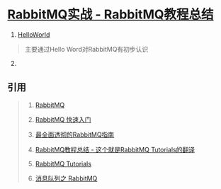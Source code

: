 # [RabbitMQ实战 - RabbitMQ教程总结](https://www.jianshu.com/p/a6460b4b155f)

1. [HelloWorld](https://www.jianshu.com/p/36a328ff8a6b)
>主要通过Hello Word对RabbitMQ有初步认识

2. 

## 引用
>1. [RabbitMQ](https://www.jianshu.com/p/64357bf35808)
>
>2. [RabbitMQ 快速入门](https://www.jianshu.com/p/b3d9e189323c)
>
>3. [最全面透彻的RabbitMQ指南](https://www.jianshu.com/p/3e76a144bebd)
>
>4. [RabbitMQ教程总结 - 这个就是RabbitMQ Tutorials的翻译](https://www.jianshu.com/p/a6460b4b155f)
>
>5. [RabbitMQ Tutorials](https://www.rabbitmq.com/getstarted.html)
>
>6. [消息队列之 RabbitMQ](https://www.jianshu.com/p/79ca08116d57)